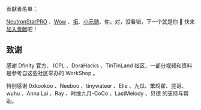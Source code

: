 贡献者名单：

[NeutronStarPRO](https://github.com/NeutronStarPRO) 、[Wow](https://github.com/RyanLee0396) 、[拓](https://github.com/Tuostarfish)、[小元勋](https://github.com/xiaoyuanxun)、你，对，没看错，下一个就是你 🫵 快来[加入贡献](https://github.com/NeutronStarDAO)吧！


## 致谢

感谢 Dfinity 官方、 ICPL 、DoraHacks 、TinTinLand 社区，一部分视频和资料是参考自这些社区举办的 WorkShop 。

特别感谢 0xkookoo 、Neeboo 、tinywateer 、Elie 、九瓜、笨鸡翟、昆哥、wuhu 、Anna Lai 、Ray 、时维九月-CoCo 、LastMelody 、贝德 的支持与帮助。

